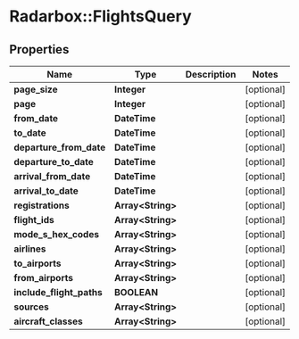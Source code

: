 # Radarbox::FlightsQuery

## Properties
Name | Type | Description | Notes
------------ | ------------- | ------------- | -------------
**page_size** | **Integer** |  | [optional] 
**page** | **Integer** |  | [optional] 
**from_date** | **DateTime** |  | [optional] 
**to_date** | **DateTime** |  | [optional] 
**departure_from_date** | **DateTime** |  | [optional] 
**departure_to_date** | **DateTime** |  | [optional] 
**arrival_from_date** | **DateTime** |  | [optional] 
**arrival_to_date** | **DateTime** |  | [optional] 
**registrations** | **Array&lt;String&gt;** |  | [optional] 
**flight_ids** | **Array&lt;String&gt;** |  | [optional] 
**mode_s_hex_codes** | **Array&lt;String&gt;** |  | [optional] 
**airlines** | **Array&lt;String&gt;** |  | [optional] 
**to_airports** | **Array&lt;String&gt;** |  | [optional] 
**from_airports** | **Array&lt;String&gt;** |  | [optional] 
**include_flight_paths** | **BOOLEAN** |  | [optional] 
**sources** | **Array&lt;String&gt;** |  | [optional] 
**aircraft_classes** | **Array&lt;String&gt;** |  | [optional] 

